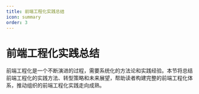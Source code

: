 ```yaml
---
title: 前端工程化实践总结
icon: summary
order: 3
---
```


# 前端工程化实践总结

前端工程化是一个不断演进的过程，需要系统化的方法论和实践经验。本节将总结前端工程化的实践方法、转型策略和未来展望，帮助读者构建完整的前端工程化体系，推动组织的前端工程化实践走向成熟。

